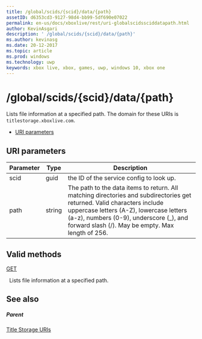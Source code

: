 ```yaml
---
title: /global/scids/{scid}/data/{path}
assetID: d6353cd3-9127-98d4-bb99-5df690e07022
permalink: en-us/docs/xboxlive/rest/uri-globalscidssciddatapath.html
author: KevinAsgari
description: ' /global/scids/{scid}/data/{path}'
ms.author: kevinasg
ms.date: 20-12-2017
ms.topic: article
ms.prod: windows
ms.technology: uwp
keywords: xbox live, xbox, games, uwp, windows 10, xbox one
---
```



# /global/scids/{scid}/data/{path}
Lists file information at a specified path. 
The domain for these URIs is `titlestorage.xboxlive.com`.
 
  * [URI parameters](#ID4EV)
 
<a id="ID4EV"></a>

 
## URI parameters
 
| Parameter| Type| Description| 
| --- | --- | --- | 
| scid| guid| the ID of the service config to look up.| 
| path| string| The path to the data items to return. All matching directories and subdirectories get returned. Valid characters include uppercase letters (A-Z), lowercase letters (a-z), numbers (0-9), underscore (_), and forward slash (/). May be empty. Max length of 256.| 
  
<a id="ID4E3B"></a>

 
## Valid methods

[GET](uri-globalscidssciddatapath-get.md)

&nbsp;&nbsp;Lists file information at a specified path.
 
<a id="ID4EGC"></a>

 
## See also
 
<a id="ID4EIC"></a>

 
##### Parent 

[Title Storage URIs](atoc-reference-storagev2.md)

   